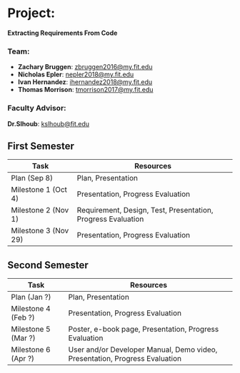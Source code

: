 # Project:
**Extracting Requirements From Code**

### Team:
* **Zachary Bruggen**: zbruggen2016@my.fit.edu  
* **Nicholas Epler**: nepler2018@my.fit.edu  
* **Ivan Hernandez**: ihernandez2018@my.fit.edu  
* **Thomas Morrison**: tmorrison2017@my.fit.edu  

### Faculty Advisor:  
**Dr.Slhoub**: kslhoub@fit.edu


## First Semester  

| Task                 	| Resources                                                    	|
|----------------------	|--------------------------------------------------------------	|
| Plan (Sep 8)         	| Plan, Presentation                                           	|
| Milestone 1 (Oct 4)  	| Presentation, Progress Evaluation                            	|
| Milestone 2 (Nov 1)  	| Requirement, Design, Test, Presentation, Progress Evaluation 	|
| Milestone 3 (Nov 29) 	| Presentation, Progress Evaluation                            	|


## Second Semester  

| Task                	| Resources                                                                   	|
|---------------------	|-----------------------------------------------------------------------------	|
| Plan (Jan ?)        	| Plan, Presentation                                                          	|
| Milestone 4 (Feb ?) 	| Presentation, Progress Evaluation                                           	|
| Milestone 5 (Mar ?) 	| Poster, e-book page, Presentation, Progress Evaluation                      	|
| Milestone 6 (Apr ?) 	| User and/or Developer Manual, Demo video, Presentation, Progress Evaluation 	|

